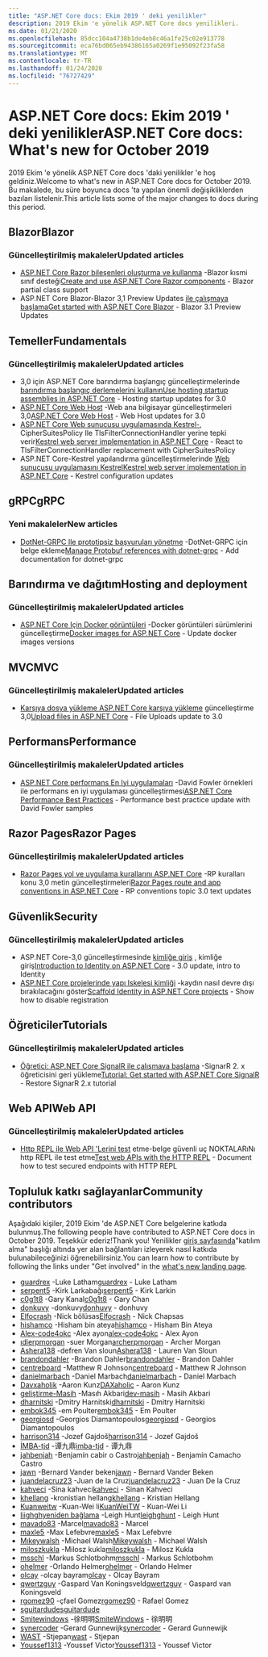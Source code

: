 ```yaml
---
title: "ASP.NET Core docs: Ekim 2019 ' deki yenilikler"
description: 2019 Ekim 'e yönelik ASP.NET Core docs yenilikleri.
ms.date: 01/21/2020
ms.openlocfilehash: 85dcc104a4738b1de4eb8c46a1fe25c02e913778
ms.sourcegitcommit: eca76bd065eb94386165a0269f1e95092f23fa58
ms.translationtype: MT
ms.contentlocale: tr-TR
ms.lasthandoff: 01/24/2020
ms.locfileid: "76727429"
---
```

# <a name="aspnet-core-docs-whats-new-for-october-2019"></a><span data-ttu-id="f5a21-103">ASP.NET Core docs: Ekim 2019 ' deki yenilikler</span><span class="sxs-lookup"><span data-stu-id="f5a21-103">ASP.NET Core docs: What's new for October 2019</span></span>

<span data-ttu-id="f5a21-104">2019 Ekim 'e yönelik ASP.NET Core docs 'daki yenilikler 'e hoş geldiniz.</span><span class="sxs-lookup"><span data-stu-id="f5a21-104">Welcome to what's new in ASP.NET Core docs for October 2019.</span></span> <span data-ttu-id="f5a21-105">Bu makalede, bu süre boyunca docs 'ta yapılan önemli değişikliklerden bazıları listelenir.</span><span class="sxs-lookup"><span data-stu-id="f5a21-105">This article lists some of the major changes to docs during this period.</span></span>

## <a name="blazor"></a><span data-ttu-id="f5a21-106">Blazor</span><span class="sxs-lookup"><span data-stu-id="f5a21-106">Blazor</span></span>

### <a name="updated-articles"></a><span data-ttu-id="f5a21-107">Güncelleştirilmiş makaleler</span><span class="sxs-lookup"><span data-stu-id="f5a21-107">Updated articles</span></span>

- <span data-ttu-id="f5a21-108">[ASP.NET Core Razor bileşenleri oluşturma ve kullanma](../blazor/components.md) -Blazor kısmi sınıf desteği</span><span class="sxs-lookup"><span data-stu-id="f5a21-108">[Create and use ASP.NET Core Razor components](../blazor/components.md) - Blazor partial class support</span></span>
- <span data-ttu-id="f5a21-109">ASP.NET Core Blazor-Blazor 3,1 Preview Updates [ile çalışmaya başlama](../blazor/get-started.md)</span><span class="sxs-lookup"><span data-stu-id="f5a21-109">[Get started with ASP.NET Core Blazor](../blazor/get-started.md) - Blazor 3.1 Preview Updates</span></span>

## <a name="fundamentals"></a><span data-ttu-id="f5a21-110">Temeller</span><span class="sxs-lookup"><span data-stu-id="f5a21-110">Fundamentals</span></span>

### <a name="updated-articles"></a><span data-ttu-id="f5a21-111">Güncelleştirilmiş makaleler</span><span class="sxs-lookup"><span data-stu-id="f5a21-111">Updated articles</span></span>

- <span data-ttu-id="f5a21-112">3,0 için ASP.NET Core barındırma başlangıç güncelleştirmelerinde [barındırma başlangıç derlemelerini kullanın](../fundamentals/host/platform-specific-configuration.md)</span><span class="sxs-lookup"><span data-stu-id="f5a21-112">[Use hosting startup assemblies in ASP.NET Core](../fundamentals/host/platform-specific-configuration.md) - Hosting startup updates for 3.0</span></span>
- <span data-ttu-id="f5a21-113">[ASP.NET Core Web Host](../fundamentals/host/web-host.md) -Web ana bilgisayar güncelleştirmeleri 3,0</span><span class="sxs-lookup"><span data-stu-id="f5a21-113">[ASP.NET Core Web Host](../fundamentals/host/web-host.md) - Web Host updates for 3.0</span></span>
- <span data-ttu-id="f5a21-114">[ASP.NET Core Web sunucusu uygulamasında Kestrel-,](../fundamentals/servers/kestrel.md) CipherSuitesPolicy Ile TlsFilterConnectionHandler yerine tepki verir</span><span class="sxs-lookup"><span data-stu-id="f5a21-114">[Kestrel web server implementation in ASP.NET Core](../fundamentals/servers/kestrel.md) - React to TlsFilterConnectionHandler replacement with CipherSuitesPolicy</span></span>
- <span data-ttu-id="f5a21-115">ASP.NET Core-Kestrel yapılandırma güncelleştirmelerinde [Web sunucusu uygulamasını Kestrel](../fundamentals/servers/kestrel.md)</span><span class="sxs-lookup"><span data-stu-id="f5a21-115">[Kestrel web server implementation in ASP.NET Core](../fundamentals/servers/kestrel.md) - Kestrel configuration updates</span></span>

## <a name="grpc"></a><span data-ttu-id="f5a21-116">gRPC</span><span class="sxs-lookup"><span data-stu-id="f5a21-116">gRPC</span></span>

### <a name="new-articles"></a><span data-ttu-id="f5a21-117">Yeni makaleler</span><span class="sxs-lookup"><span data-stu-id="f5a21-117">New articles</span></span>

- <span data-ttu-id="f5a21-118">[DotNet-GRPC Ile prototipsiz başvuruları yönetme](../grpc/dotnet-grpc.md) -DotNet-GRPC için belge ekleme</span><span class="sxs-lookup"><span data-stu-id="f5a21-118">[Manage Protobuf references with dotnet-grpc](../grpc/dotnet-grpc.md) - Add documentation for dotnet-grpc</span></span>

## <a name="hosting-and-deployment"></a><span data-ttu-id="f5a21-119">Barındırma ve dağıtım</span><span class="sxs-lookup"><span data-stu-id="f5a21-119">Hosting and deployment</span></span>

### <a name="updated-articles"></a><span data-ttu-id="f5a21-120">Güncelleştirilmiş makaleler</span><span class="sxs-lookup"><span data-stu-id="f5a21-120">Updated articles</span></span>

- <span data-ttu-id="f5a21-121">[ASP.NET Core Için Docker görüntüleri](../host-and-deploy/docker/building-net-docker-images.md) -Docker görüntüleri sürümlerini güncelleştirme</span><span class="sxs-lookup"><span data-stu-id="f5a21-121">[Docker images for ASP.NET Core](../host-and-deploy/docker/building-net-docker-images.md) - Update docker images versions</span></span>

## <a name="mvc"></a><span data-ttu-id="f5a21-122">MVC</span><span class="sxs-lookup"><span data-stu-id="f5a21-122">MVC</span></span>

### <a name="updated-articles"></a><span data-ttu-id="f5a21-123">Güncelleştirilmiş makaleler</span><span class="sxs-lookup"><span data-stu-id="f5a21-123">Updated articles</span></span>

- <span data-ttu-id="f5a21-124">[Karşıya dosya yükleme ASP.NET Core karşıya yükleme](../mvc/models/file-uploads.md) güncelleştirme 3,0</span><span class="sxs-lookup"><span data-stu-id="f5a21-124">[Upload files in ASP.NET Core](../mvc/models/file-uploads.md) - File Uploads update to 3.0</span></span>

## <a name="performance"></a><span data-ttu-id="f5a21-125">Performans</span><span class="sxs-lookup"><span data-stu-id="f5a21-125">Performance</span></span>

### <a name="updated-articles"></a><span data-ttu-id="f5a21-126">Güncelleştirilmiş makaleler</span><span class="sxs-lookup"><span data-stu-id="f5a21-126">Updated articles</span></span>

- <span data-ttu-id="f5a21-127">[ASP.NET Core performans En Iyi uygulamaları](../performance/performance-best-practices.md) -David Fowler örnekleri ile performans en iyi uygulaması güncelleştirmesi</span><span class="sxs-lookup"><span data-stu-id="f5a21-127">[ASP.NET Core Performance Best Practices](../performance/performance-best-practices.md) - Performance best practice update with David Fowler samples</span></span>

## <a name="razor-pages"></a><span data-ttu-id="f5a21-128">Razor Pages</span><span class="sxs-lookup"><span data-stu-id="f5a21-128">Razor Pages</span></span>

### <a name="updated-articles"></a><span data-ttu-id="f5a21-129">Güncelleştirilmiş makaleler</span><span class="sxs-lookup"><span data-stu-id="f5a21-129">Updated articles</span></span>

- <span data-ttu-id="f5a21-130">[Razor Pages yol ve uygulama kurallarını ASP.NET Core](../razor-pages/razor-pages-conventions.md) -RP kuralları konu 3,0 metin güncelleştirmeleri</span><span class="sxs-lookup"><span data-stu-id="f5a21-130">[Razor Pages route and app conventions in ASP.NET Core](../razor-pages/razor-pages-conventions.md) - RP conventions topic 3.0 text updates</span></span>

## <a name="security"></a><span data-ttu-id="f5a21-131">Güvenlik</span><span class="sxs-lookup"><span data-stu-id="f5a21-131">Security</span></span>

### <a name="updated-articles"></a><span data-ttu-id="f5a21-132">Güncelleştirilmiş makaleler</span><span class="sxs-lookup"><span data-stu-id="f5a21-132">Updated articles</span></span>

- <span data-ttu-id="f5a21-133">ASP.NET Core-3,0 güncelleştirmesinde [kimliğe giriş](../security/authentication/identity.md) , kimliğe giriş</span><span class="sxs-lookup"><span data-stu-id="f5a21-133">[Introduction to Identity on ASP.NET Core](../security/authentication/identity.md) - 3.0 update, intro to Identity</span></span>
- <span data-ttu-id="f5a21-134">[ASP.NET Core projelerinde yapı Iskelesi kimliği](../security/authentication/scaffold-identity.md) -kaydın nasıl devre dışı bırakılacağını göster</span><span class="sxs-lookup"><span data-stu-id="f5a21-134">[Scaffold Identity in ASP.NET Core projects](../security/authentication/scaffold-identity.md) - Show how to disable registration</span></span>

## <a name="tutorials"></a><span data-ttu-id="f5a21-135">Öğreticiler</span><span class="sxs-lookup"><span data-stu-id="f5a21-135">Tutorials</span></span>

### <a name="updated-articles"></a><span data-ttu-id="f5a21-136">Güncelleştirilmiş makaleler</span><span class="sxs-lookup"><span data-stu-id="f5a21-136">Updated articles</span></span>

- <span data-ttu-id="f5a21-137">[Öğretici: ASP.NET Core SignalR ile çalışmaya başlama](../tutorials/signalr.md) -SignarR 2. x öğreticisini geri yükleme</span><span class="sxs-lookup"><span data-stu-id="f5a21-137">[Tutorial: Get started with ASP.NET Core SignalR](../tutorials/signalr.md) - Restore SignarR 2.x tutorial</span></span>

## <a name="web-api"></a><span data-ttu-id="f5a21-138">Web API</span><span class="sxs-lookup"><span data-stu-id="f5a21-138">Web API</span></span>

### <a name="updated-articles"></a><span data-ttu-id="f5a21-139">Güncelleştirilmiş makaleler</span><span class="sxs-lookup"><span data-stu-id="f5a21-139">Updated articles</span></span>

- <span data-ttu-id="f5a21-140">[Http REPL ile Web API 'Lerini test](../web-api/http-repl.md) etme-belge güvenli uç NOKTALARıNı http REPL ile test etme</span><span class="sxs-lookup"><span data-stu-id="f5a21-140">[Test web APIs with the HTTP REPL](../web-api/http-repl.md) - Document how to test secured endpoints with HTTP REPL</span></span>

## <a name="community-contributors"></a><span data-ttu-id="f5a21-141">Topluluk katkı sağlayanlar</span><span class="sxs-lookup"><span data-stu-id="f5a21-141">Community contributors</span></span>

<span data-ttu-id="f5a21-142">Aşağıdaki kişiler, 2019 Ekim 'de ASP.NET Core belgelerine katkıda bulunmuş.</span><span class="sxs-lookup"><span data-stu-id="f5a21-142">The following people have contributed to ASP.NET Core docs in October 2019.</span></span> <span data-ttu-id="f5a21-143">Teşekkür ederiz!</span><span class="sxs-lookup"><span data-stu-id="f5a21-143">Thank you!</span></span> <span data-ttu-id="f5a21-144">Yenilikler [giriş sayfasında](index.yml)"katılım alma" başlığı altında yer alan bağlantıları izleyerek nasıl katkıda bulunabileceğinizi öğrenebilirsiniz.</span><span class="sxs-lookup"><span data-stu-id="f5a21-144">You can learn how to contribute by following the links under "Get involved" in the [what's new landing page](index.yml).</span></span>

- <span data-ttu-id="f5a21-145">[guardrex](https://github.com/guardrex) -Luke Latham</span><span class="sxs-lookup"><span data-stu-id="f5a21-145">[guardrex](https://github.com/guardrex) - Luke Latham</span></span>
- <span data-ttu-id="f5a21-146">[serpent5](https://github.com/serpent5) -Kirk Larkabağı</span><span class="sxs-lookup"><span data-stu-id="f5a21-146">[serpent5](https://github.com/serpent5) - Kirk Larkin</span></span>
- <span data-ttu-id="f5a21-147">[c0g1t8](https://github.com/c0g1t8) -Gary Kanal</span><span class="sxs-lookup"><span data-stu-id="f5a21-147">[c0g1t8](https://github.com/c0g1t8) - Gary Chan</span></span>
- <span data-ttu-id="f5a21-148">[donkuvy](https://github.com/donhuvy) -donkuvy</span><span class="sxs-lookup"><span data-stu-id="f5a21-148">[donhuvy](https://github.com/donhuvy) - donhuvy</span></span>
- <span data-ttu-id="f5a21-149">[Elfocrash](https://github.com/Elfocrash) -Nick bölüsas</span><span class="sxs-lookup"><span data-stu-id="f5a21-149">[Elfocrash](https://github.com/Elfocrash) - Nick Chapsas</span></span>
- <span data-ttu-id="f5a21-150">[hishamco](https://github.com/hishamco) -Hisham bin ateya</span><span class="sxs-lookup"><span data-stu-id="f5a21-150">[hishamco](https://github.com/hishamco) - Hisham Bin Ateya</span></span>
- <span data-ttu-id="f5a21-151">[Alex-code4okc](https://github.com/alex-code4okc) -Alex ayon</span><span class="sxs-lookup"><span data-stu-id="f5a21-151">[alex-code4okc](https://github.com/alex-code4okc) - Alex Ayon</span></span>
- <span data-ttu-id="f5a21-152">[ıdierpmorgan](https://github.com/archerpmorgan) -suer Morgan</span><span class="sxs-lookup"><span data-stu-id="f5a21-152">[archerpmorgan](https://github.com/archerpmorgan) - Archer Morgan</span></span>
- <span data-ttu-id="f5a21-153">[Ashera138](https://github.com/Ashera138) -defren Van sloun</span><span class="sxs-lookup"><span data-stu-id="f5a21-153">[Ashera138](https://github.com/Ashera138) - Lauren Van Sloun</span></span>
- <span data-ttu-id="f5a21-154">[brandondahler](https://github.com/brandondahler) -Brandon Dahler</span><span class="sxs-lookup"><span data-stu-id="f5a21-154">[brandondahler](https://github.com/brandondahler) - Brandon Dahler</span></span>
- <span data-ttu-id="f5a21-155">[centreboard](https://github.com/centreboard) -Matthew R Johnson</span><span class="sxs-lookup"><span data-stu-id="f5a21-155">[centreboard](https://github.com/centreboard) - Matthew R Johnson</span></span>
- <span data-ttu-id="f5a21-156">[danielmarbach](https://github.com/danielmarbach) -Daniel Marbach</span><span class="sxs-lookup"><span data-stu-id="f5a21-156">[danielmarbach](https://github.com/danielmarbach) - Daniel Marbach</span></span>
- <span data-ttu-id="f5a21-157">[Davxaholik](https://github.com/DAXaholic) -Aaron Kunz</span><span class="sxs-lookup"><span data-stu-id="f5a21-157">[DAXaholic](https://github.com/DAXaholic) - Aaron Kunz</span></span>
- <span data-ttu-id="f5a21-158">[geliştirme-Masih](https://github.com/dev-masih) -Masıh Akbari</span><span class="sxs-lookup"><span data-stu-id="f5a21-158">[dev-masih](https://github.com/dev-masih) - Masih Akbari</span></span>
- <span data-ttu-id="f5a21-159">[dharnitski](https://github.com/dharnitski) -Dmitry Harnitski</span><span class="sxs-lookup"><span data-stu-id="f5a21-159">[dharnitski](https://github.com/dharnitski) - Dmitry Harnitski</span></span>
- <span data-ttu-id="f5a21-160">[embok345](https://github.com/embok345) -em Poulter</span><span class="sxs-lookup"><span data-stu-id="f5a21-160">[embok345](https://github.com/embok345) - Em Poulter</span></span>
- <span data-ttu-id="f5a21-161">[georgiosd](https://github.com/georgiosd) -Georgios Diamantopoulos</span><span class="sxs-lookup"><span data-stu-id="f5a21-161">[georgiosd](https://github.com/georgiosd) - Georgios Diamantopoulos</span></span>
- <span data-ttu-id="f5a21-162">[harrison314](https://github.com/harrison314) -Jozef Gajdoš</span><span class="sxs-lookup"><span data-stu-id="f5a21-162">[harrison314](https://github.com/harrison314) - Jozef Gajdoš</span></span>
- <span data-ttu-id="f5a21-163">[İMBA-tjd](https://github.com/imba-tjd) -谭九鼎</span><span class="sxs-lookup"><span data-stu-id="f5a21-163">[imba-tjd](https://github.com/imba-tjd) - 谭九鼎</span></span>
- <span data-ttu-id="f5a21-164">[jahbenjah](https://github.com/jahbenjah) -Benjamín cabir o Castro</span><span class="sxs-lookup"><span data-stu-id="f5a21-164">[jahbenjah](https://github.com/jahbenjah) - Benjamín Camacho Castro</span></span>
- <span data-ttu-id="f5a21-165">[jawn](https://github.com/jawn) -Bernard Vander beken</span><span class="sxs-lookup"><span data-stu-id="f5a21-165">[jawn](https://github.com/jawn) - Bernard Vander Beken</span></span>
- <span data-ttu-id="f5a21-166">[juandelacruz23](https://github.com/juandelacruz23) -Juan de la Cruz</span><span class="sxs-lookup"><span data-stu-id="f5a21-166">[juandelacruz23](https://github.com/juandelacruz23) - Juan De la Cruz</span></span>
- <span data-ttu-id="f5a21-167">[kahveci](https://github.com/kahveci) -Sina kahveci</span><span class="sxs-lookup"><span data-stu-id="f5a21-167">[kahveci](https://github.com/kahveci) - Sinan Kahveci</span></span>
- <span data-ttu-id="f5a21-168">[khellang](https://github.com/khellang) -kronistian hellang</span><span class="sxs-lookup"><span data-stu-id="f5a21-168">[khellang](https://github.com/khellang) - Kristian Hellang</span></span>
- <span data-ttu-id="f5a21-169">[Kuanweitw](https://github.com/KuanWeiTW) -Kuan-Wei li</span><span class="sxs-lookup"><span data-stu-id="f5a21-169">[KuanWeiTW](https://github.com/KuanWeiTW) - Kuan-Wei Li</span></span>
- <span data-ttu-id="f5a21-170">[liighghyeniden bağlama](https://github.com/leighghunt) -Leigh Hunt</span><span class="sxs-lookup"><span data-stu-id="f5a21-170">[leighghunt](https://github.com/leighghunt) - Leigh Hunt</span></span>
- <span data-ttu-id="f5a21-171">[mavado83](https://github.com/mavado83) -Marcel</span><span class="sxs-lookup"><span data-stu-id="f5a21-171">[mavado83](https://github.com/mavado83) - Marcel</span></span>
- <span data-ttu-id="f5a21-172">[maxle5](https://github.com/maxle5) -Max Lefebvre</span><span class="sxs-lookup"><span data-stu-id="f5a21-172">[maxle5](https://github.com/maxle5) - Max Lefebvre</span></span>
- <span data-ttu-id="f5a21-173">[Mıkeywalsh](https://github.com/Mikeywalsh) -Michael Walsh</span><span class="sxs-lookup"><span data-stu-id="f5a21-173">[Mikeywalsh](https://github.com/Mikeywalsh) - Michael Walsh</span></span>
- <span data-ttu-id="f5a21-174">[miloszkukla](https://github.com/miloszkukla) -Milosz kukla</span><span class="sxs-lookup"><span data-stu-id="f5a21-174">[miloszkukla](https://github.com/miloszkukla) - Milosz Kukla</span></span>
- <span data-ttu-id="f5a21-175">[msschl](https://github.com/msschl) -Markus Schlotbohm</span><span class="sxs-lookup"><span data-stu-id="f5a21-175">[msschl](https://github.com/msschl) - Markus Schlotbohm</span></span>
- <span data-ttu-id="f5a21-176">[ohelmer](https://github.com/ohelmer) -Orlando Helmer</span><span class="sxs-lookup"><span data-stu-id="f5a21-176">[ohelmer](https://github.com/ohelmer) - Orlando Helmer</span></span>
- <span data-ttu-id="f5a21-177">[olcay](https://github.com/olcay) -olcay bayram</span><span class="sxs-lookup"><span data-stu-id="f5a21-177">[olcay](https://github.com/olcay) - Olcay Bayram</span></span>
- <span data-ttu-id="f5a21-178">[qwertzguy](https://github.com/qwertzguy) -Gaspard Van Koningsveld</span><span class="sxs-lookup"><span data-stu-id="f5a21-178">[qwertzguy](https://github.com/qwertzguy) - Gaspard van Koningsveld</span></span>
- <span data-ttu-id="f5a21-179">[rgomez90](https://github.com/rgomez90) -çfael Gomez</span><span class="sxs-lookup"><span data-stu-id="f5a21-179">[rgomez90](https://github.com/rgomez90) - Rafael Gomez</span></span>
- [<span data-ttu-id="f5a21-180">sguitardude</span><span class="sxs-lookup"><span data-stu-id="f5a21-180">sguitardude</span></span>](https://github.com/sguitardude) 
- <span data-ttu-id="f5a21-181">[Smitewindows](https://github.com/SmiteWindows) -徐明明</span><span class="sxs-lookup"><span data-stu-id="f5a21-181">[SmiteWindows](https://github.com/SmiteWindows) - 徐明明</span></span>
- <span data-ttu-id="f5a21-182">[synercoder](https://github.com/synercoder) -Gerard Gunnewijk</span><span class="sxs-lookup"><span data-stu-id="f5a21-182">[synercoder](https://github.com/synercoder) - Gerard Gunnewijk</span></span>
- <span data-ttu-id="f5a21-183">[WAST](https://github.com/wast) -Stjepan</span><span class="sxs-lookup"><span data-stu-id="f5a21-183">[wast](https://github.com/wast) - Stjepan</span></span>
- <span data-ttu-id="f5a21-184">[Youssef1313](https://github.com/Youssef1313) -Youssef Victor</span><span class="sxs-lookup"><span data-stu-id="f5a21-184">[Youssef1313](https://github.com/Youssef1313) - Youssef Victor</span></span>
